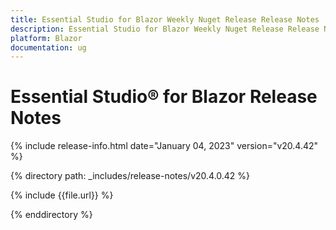 ```yaml
---
title: Essential Studio for Blazor Weekly Nuget Release Release Notes  
description: Essential Studio for Blazor Weekly Nuget Release Release Notes 
platform: Blazor
documentation: ug
---
```


# Essential Studio&reg; for  Blazor  Release Notes  

{% include release-info.html date="January 04, 2023"  version="v20.4.42" %} 

{% directory path: _includes/release-notes/v20.4.0.42 %}

{% include {{file.url}} %}

{% enddirectory %} 


